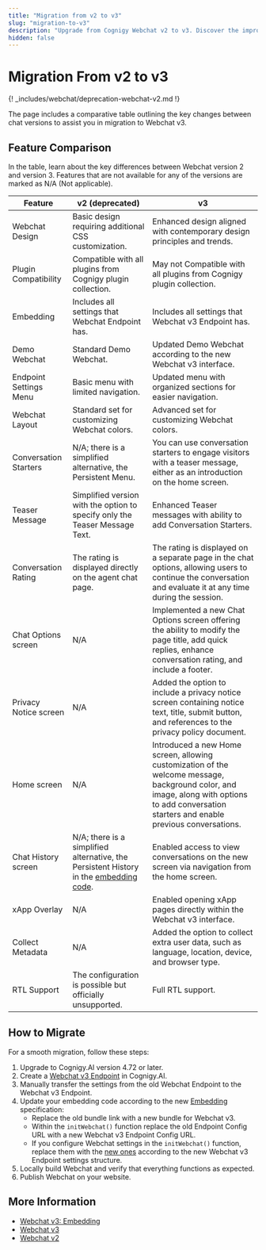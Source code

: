 ```yaml
---
title: "Migration from v2 to v3"
slug: "migration-to-v3"
description: "Upgrade from Cognigy Webchat v2 to v3. Discover the improvements with our comprehensive comparison table highlighting key changes between chat versions. Use a step-by-step guide to seamlessly transition to the latest version."
hidden: false
---
```


# Migration From v2 to v3

{! _includes/webchat/deprecation-webchat-v2.md !}

The page includes a comparative table outlining the key changes between chat versions to assist you in migration to Webchat v3.

## Feature Comparison

In the table, learn about the key differences between Webchat version 2 and version 3.
Features that are not available for any of the versions are marked as N/A (Not applicable).

| Feature                | v2 (deprecated)                                                                                                                                                          | v3                                                                                                                                                                                           |
|------------------------|--------------------------------------------------------------------------------------------------------------------------------------------------------------------------|----------------------------------------------------------------------------------------------------------------------------------------------------------------------------------------------|
| Webchat Design         | Basic design requiring additional CSS customization.                                                                                                                     | Enhanced design aligned with contemporary design principles and trends.                                                                                                                      |
| Plugin Compatibility   | Compatible with all plugins from Cognigy plugin collection.                                                                                                              | May not Compatible with all plugins from Cognigy plugin collection.                                                                                                                          |
| Embedding              | Includes all settings that Webchat Endpoint has.                                                                                                                         | Includes all settings that Webchat v3 Endpoint has.                                                                                                                                          |
| Demo Webchat           | Standard Demo Webchat.                                                                                                                                                   | Updated Demo Webchat according to the new Webchat v3 interface.                                                                                                                              |
| Endpoint Settings Menu | Basic menu with limited navigation.                                                                                                                                      | Updated menu with organized sections for easier navigation.                                                                                                                                  |
| Webchat Layout         | Standard set for customizing Webchat colors.                                                                                                                             | Advanced set for customizing Webchat colors.                                                                                                                                                 |
| Conversation Starters  | N/A; there is a simplified alternative, the Persistent Menu.                                                                                                             | You can use conversation starters to engage visitors with a teaser message, either as an introduction on the home screen.                                                                    |
| Teaser Message         | Simplified version with the option to specify only the Teaser Message Text.                                                                                              | Enhanced Teaser messages with ability to add Conversation Starters.                                                                                                                          |
| Conversation Rating    | The rating is displayed directly on the agent chat page.                                                                                                                 | The rating is displayed on a separate page in the chat options, allowing users to continue the conversation and evaluate it at any time during the session.                                  |
| Chat Options screen    | N/A                                                                                                                                                                      | Implemented a new Chat Options screen offering the ability to modify the page title, add quick replies, enhance conversation rating, and include a footer.                                   |
| Privacy Notice screen  | N/A                                                                                                                                                                      | Added the option to include a privacy notice screen containing notice text, title, submit button, and references to the privacy policy document.                                             |
| Home screen            | N/A                                                                                                                                                                      | Introduced a new Home screen, allowing customization of the welcome message, background color, and image, along with options to add conversation starters and enable previous conversations. |
| Chat History screen    | N/A; there is a simplified alternative, the Persistent History in the [embedding code](https://github.com/Cognigy/WebchatWidget/blob/master/docs/persistent-history.md). | Enabled access to view conversations on the new screen via navigation from the home screen.                                                                                                  |
| xApp Overlay           | N/A                                                                                                                                                                      | Enabled opening xApp pages directly within the Webchat v3 interface.                                                                                                                         |
| Collect Metadata       | N/A                                                                                                                                                                      | Added the option to collect extra user data, such as language, location, device, and browser type.                                                                                           |
| RTL Support            | The configuration is possible but officially unsupported.                                                                                                                | Full RTL support.                                                                                                                                                                            |

## How to Migrate

For a smooth migration, follow these steps:

1. Upgrade to Cognigy.AI version 4.72 or later.
2. Create a [Webchat v3 Endpoint](v3/configuration.md) in Cognigy.AI.
3. Manually transfer the settings from the old Webchat Endpoint to the Webchat v3 Endpoint.
4. Update your embedding code according to the new [Embedding](https://github.com/Cognigy/Webchat/blob/main/docs/embedding.md) specification:
   - Replace the old bundle link with a new bundle for Webchat v3.
   - Within the `initWebchat()` function replace the old Endpoint Config URL with a new Webchat v3 Endpoint Config URL.
   - If you configure Webchat settings in the `initWebchat()` function, replace them with the [new ones](https://github.com/Cognigy/Webchat/blob/main/docs/embedding.md#client-side-configuration) according to the new Webchat v3 Endpoint settings structure.
5. Locally build Webchat and verify that everything functions as expected.
6. Publish Webchat on your website.

## More Information

- [Webchat v3: Embedding](v3/embedding.md)
- [Webchat v3](v3/overview.md)
- [Webchat v2](v2/overview.md)